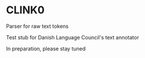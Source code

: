 # CLINK0
Parser for raw text tokens

Test stub for Danish Language Council's text annotator

In preparation, please stay tuned
